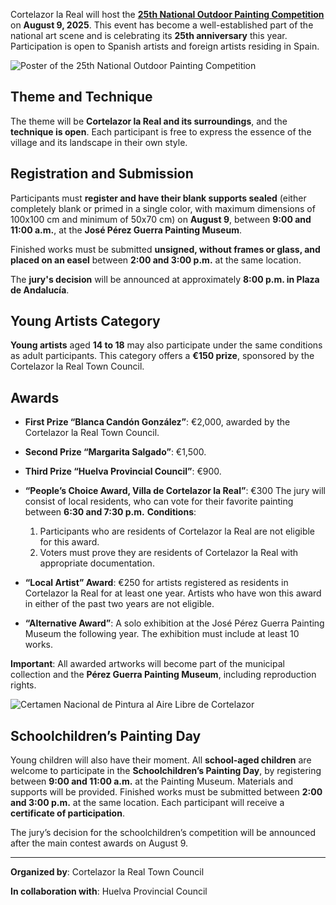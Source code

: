 ﻿Cortelazor la Real will host the [**25th National Outdoor Painting Competition**](/en/national-open-air-painting-competition-cortelazor) on **August 9, 2025**. This event has become a well-established part of the national art scene and is celebrating its **25th anniversary** this year. Participation is open to Spanish artists and foreign artists residing in Spain.

![Poster of the 25th National Outdoor Painting Competition](/images/blog/2025-07-27-XXV-certamen-nacional-pintura-aire-libre-2025/cartel-certamen-pintura-2025-cortelazor.jpg)

## Theme and Technique

The theme will be **Cortelazor la Real and its surroundings**, and the **technique is open**. Each participant is free to express the essence of the village and its landscape in their own style.

## Registration and Submission

Participants must **register and have their blank supports sealed** (either completely blank or primed in a single color, with maximum dimensions of 100x100 cm and minimum of 50x70 cm) on **August 9**, between **9:00 and 11:00 a.m.**, at the **José Pérez Guerra Painting Museum**.

Finished works must be submitted **unsigned, without frames or glass, and placed on an easel** between **2:00 and 3:00 p.m.** at the same location.

The **jury's decision** will be announced at approximately **8:00 p.m. in Plaza de Andalucía**.

## Young Artists Category

**Young artists** aged **14 to 18** may also participate under the same conditions as adult participants. This category offers a **€150 prize**, sponsored by the Cortelazor la Real Town Council.

## Awards

* **First Prize “Blanca Candón González”**: €2,000, awarded by the Cortelazor la Real Town Council.

* **Second Prize “Margarita Salgado”**: €1,500.

* **Third Prize “Huelva Provincial Council”**: €900.

* **“People’s Choice Award, Villa de Cortelazor la Real”**: €300
  The jury will consist of local residents, who can vote for their favorite painting between **6:30 and 7:30 p.m.**
  **Conditions**:

  1. Participants who are residents of Cortelazor la Real are not eligible for this award.
  2. Voters must prove they are residents of Cortelazor la Real with appropriate documentation.

* **“Local Artist” Award**: €250 for artists registered as residents in Cortelazor la Real for at least one year. Artists who have won this award in either of the past two years are not eligible.

* **“Alternative Award”**: A solo exhibition at the José Pérez Guerra Painting Museum the following year. The exhibition must include at least 10 works.

**Important**: All awarded artworks will become part of the municipal collection and the **Pérez Guerra Painting Museum**, including reproduction rights.

![Certamen Nacional de Pintura al Aire Libre de Cortelazor](/images/certamen-nacional-pintura-aire-libre-cortelazor/certamen-pintura-cortelazor-01.jpg)

## Schoolchildren’s Painting Day

Young children will also have their moment. All **school-aged children** are welcome to participate in the **Schoolchildren’s Painting Day**, by registering between **9:00 and 11:00 a.m.** at the Painting Museum. Materials and supports will be provided. Finished works must be submitted between **2:00 and 3:00 p.m.** at the same location. Each participant will receive a **certificate of participation**.

The jury’s decision for the schoolchildren’s competition will be announced after the main contest awards on August 9.

---

**Organized by**: Cortelazor la Real Town Council

**In collaboration with**: Huelva Provincial Council